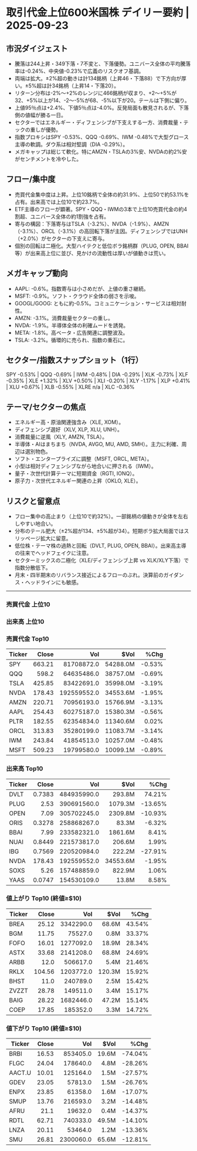 # 取引代金上位600米国株 デイリー要約 | 2025-09-23

## 市況ダイジェスト
- 騰落は244上昇・349下落・7不変と、下落優勢。ユニバース全体の平均騰落率は-0.24%、中央値-0.23%で広義のリスクオフ基調。  
- 両端は拡大。±2%超の動きは計134銘柄（上昇46・下落88）で下方向が厚い。±5%超は計34銘柄（上昇14・下落20）。  
- リターン分布は-2%〜+2%のレンジに466銘柄が収まり、+2〜+5%が32、+5%以上が14、-2〜-5%が68、-5%以下が20。テールは下側に偏り。  
- 上値95％点は+2.4%、下値5％点は-4.0%。反発局面も散見されるが、下落側の値幅が勝る一日。  
- セクターではエネルギー・ディフェンシブが下支えする一方、消費裁量・テックの重しが優勢。  
- 指数プロキシはSPY -0.53%、QQQ -0.69%、IWM -0.48%で大型グロース主導の軟調。ダウ系は相対堅調（DIA -0.29%）。  
- メガキャップは総じて軟化。特にAMZN・TSLAの3%安、NVDAの約2%安がセンチメントを冷やした。

## フロー/集中度
- 売買代金集中度は上昇。上位10銘柄で全体の約31.9%、上位50で約53.1%を占有。出来高では上位10で約23.7%。  
- ETF主導のフローが顕著。SPY・QQQ・IWMの3本で上位10売買代金の約4割超、ユニバース全体の約1割強を占有。  
- 寄与の構図：下落寄与はTSLA（-3.2%）、NVDA（-1.9%）、AMZN（-3.1%）、ORCL（-3.1%）の高回転下落が主因。ディフェンシブではUNH（+2.0%）がセクターの下支えに寄与。  
- 個別の回転は二極化。大型ハイテクと低位ボラ銘柄群（PLUG, OPEN, BBAI等）が出来高上位に並び、見かけの流動性は厚いが値動きは荒い。

## メガキャップ動向
- AAPL: -0.6%。指数寄与は小さめだが、上値の重さ継続。  
- MSFT: -0.9%。ソフト・クラウド全体の弱さを示唆。  
- GOOGL/GOOG: ともに約-0.5%。コミュニケーション・サービスは相対耐性。  
- AMZN: -3.1%。消費裁量セクターの重し。  
- NVDA: -1.9%。半導体全体の利確ムードを誘発。  
- META: -1.8%。高ベータ・広告関連に調整波及。  
- TSLA: -3.2%。循環的に売られ、指数の重石に。

## セクター/指数スナップショット（1行）
SPY -0.53% | QQQ -0.69% | IWM -0.48% | DIA -0.29% | XLK -0.73% | XLF -0.35% | XLE +1.32% | XLV +0.50% | XLI -0.20% | XLY -1.17% | XLP +0.41% | XLU +0.67% | XLB -0.55% | XLRE n/a | XLC -0.36%

## テーマ/セクターの焦点
- エネルギー高・原油関連強含み（XLE, XOM）。  
- ディフェンシブ選好（XLV, XLP, XLU, UNH）。  
- 消費裁量に逆風（XLY, AMZN, TSLA）。  
- 半導体・AIはまちまち（NVDA, AVGO, MU, AMD, SMH）。主力に利確、周辺は選別物色。  
- ソフト・エンタープライズに調整（MSFT, ORCL, META）。  
- 小型は相対ディフェンシブながら地合いに押される（IWM）。  
- 量子・次世代計算テーマに短期資金（RGTI, IONQ）。  
- 原子力・次世代エネルギー関連の上昇（OKLO, XLE）。

## リスクと留意点
- フロー集中の高止まり（上位10で約32%）。一部銘柄の値動きが全体を左右しやすい地合い。  
- 分布のテール肥大（±2%超が134、±5%超が34）。短期ボラ拡大局面ではスリッページ拡大に留意。  
- 低位株・テーマ株の過熱と回転（DVLT, PLUG, OPEN, BBAI）。出来高主導の往来でヘッドフェイクに注意。  
- セクターミックスの二極化（XLE/ディフェンシブ上昇 vs XLK/XLY下落）で指数分散低下。  
- 月末・四半期末のリバランス接近によるフローのぶれ。決算前のガイダンス・ヘッドラインにも敏感。

---

### 売買代金 上位10
### 出来高 上位10

### 売買代金 Top10
| Ticker | Close | Vol | $Vol | %Chg |
|---|---:|---:|---:|---:|
| SPY | 663.21 | 81708872.0 | 54288.0M | -0.53% |
| QQQ | 598.2 | 64635486.0 | 38757.0M | -0.69% |
| TSLA | 425.85 | 83422691.0 | 35998.0M | -3.19% |
| NVDA | 178.43 | 192559552.0 | 34553.6M | -1.95% |
| AMZN | 220.71 | 70956193.0 | 15766.9M | -3.13% |
| AAPL | 254.43 | 60275187.0 | 15380.3M | -0.56% |
| PLTR | 182.55 | 62354834.0 | 11340.6M | 0.02% |
| ORCL | 313.83 | 35280199.0 | 11083.7M | -3.14% |
| IWM | 243.84 | 41854513.0 | 10257.0M | -0.48% |
| MSFT | 509.23 | 19799580.0 | 10099.1M | -0.89% |


### 出来高 Top10
| Ticker | Close | Vol | $Vol | %Chg |
|---|---:|---:|---:|---:|
| DVLT | 0.7383 | 484935990.0 | 293.8M | 74.21% |
| PLUG | 2.53 | 390691560.0 | 1079.3M | -13.65% |
| OPEN | 7.09 | 305702245.0 | 2309.8M | -10.93% |
| ORIS | 0.3278 | 258868267.0 | 83.3M | -6.32% |
| BBAI | 7.99 | 233582321.0 | 1861.6M | 8.41% |
| NUAI | 0.8449 | 221573817.0 | 206.6M | 1.99% |
| IBG | 0.7569 | 220520984.0 | 222.2M | -27.91% |
| NVDA | 178.43 | 192559552.0 | 34553.6M | -1.95% |
| SOXS | 5.26 | 157488859.0 | 822.9M | 1.06% |
| YAAS | 0.0747 | 154530109.0 | 13.8M | 8.58% |


### 値上がり Top10 (終値≥$10)
| Ticker | Close | Vol | $Vol | %Chg |
|---|---:|---:|---:|---:|
| BREA | 25.12 | 3342290.0 | 68.6M | 43.54% |
| BGM | 11.75 | 75527.0 | 0.8M | 33.37% |
| FOFO | 16.01 | 1277092.0 | 18.9M | 28.34% |
| ASTX | 33.68 | 2141208.0 | 68.8M | 24.69% |
| ARBB | 12.0 | 506617.0 | 5.4M | 21.46% |
| RKLX | 104.56 | 1203772.0 | 120.3M | 15.92% |
| BHST | 11.0 | 240789.0 | 2.5M | 15.42% |
| ZVZZT | 28.78 | 149511.0 | 3.4M | 15.17% |
| BAIG | 28.22 | 1682446.0 | 47.2M | 15.14% |
| COEP | 17.85 | 185352.0 | 3.3M | 14.72% |


### 値下がり Top10 (終値≥$10)
| Ticker | Close | Vol | $Vol | %Chg |
|---|---:|---:|---:|---:|
| BRBI | 16.53 | 853405.0 | 19.6M | -74.04% |
| FLGC | 24.04 | 178640.0 | 4.8M | -28.26% |
| AACT.U | 10.01 | 125164.0 | 1.5M | -27.57% |
| GDEV | 23.05 | 57813.0 | 1.5M | -26.76% |
| ENPX | 23.85 | 61358.0 | 1.6M | -17.07% |
| SMUP | 13.76 | 216593.0 | 3.2M | -14.48% |
| AFRU | 21.1 | 19632.0 | 0.4M | -14.37% |
| RDTL | 62.71 | 740333.0 | 49.5M | -14.10% |
| LNZA | 20.11 | 53464.0 | 1.2M | -13.36% |
| SMU | 26.81 | 2300060.0 | 65.6M | -12.81% |

